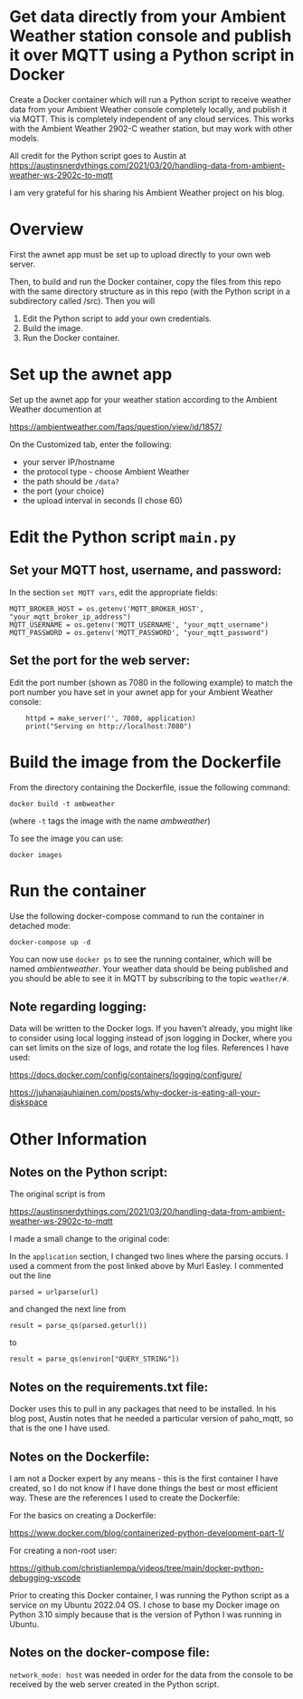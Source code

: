 # Get data directly from your Ambient Weather station console and publish it over MQTT using  a Python script in Docker

Create a Docker container which will run a Python script to receive weather data from your Ambient Weather console completely locally, and publish it via MQTT.  This is completely independent of any cloud services.  This works with the Ambient Weather 2902-C weather station, but may work with other models.

All credit for the Python script goes to Austin at https://austinsnerdythings.com/2021/03/20/handling-data-from-ambient-weather-ws-2902c-to-mqtt

I am very grateful for his sharing his Ambient Weather project on his blog.

# Overview

First the awnet app must be set up to upload directly to your own web server.

Then, to build and run the Docker container, copy the files from this repo with the same directory structure as in this repo (with the Python script in a subdirectory called /src). Then you will

1.  Edit the Python script to add your own credentials.
2.  Build the image.
3.  Run the Docker container.

# Set up the awnet app

Set up the awnet app for your weather station according to the Ambient Weather documention at

https://ambientweather.com/faqs/question/view/id/1857/

On the Customized tab, enter the following:
* your server IP/hostname
* the protocol type - choose Ambient Weather
* the path should be ```/data?```
* the port (your choice)
* the upload interval in seconds (I chose 60)


# Edit the Python script ```main.py```

## Set your MQTT host, username, and password:

In the section ```set MQTT vars```, edit the appropriate fields:

```
MQTT_BROKER_HOST = os.getenv('MQTT_BROKER_HOST', "your_mqtt_broker_ip_address")
MQTT_USERNAME = os.getenv('MQTT_USERNAME', "your_mqtt_username")
MQTT_PASSWORD = os.getenv('MQTT_PASSWORD', "your_mqtt_password")
```

## Set the port for the web server:

Edit the port number (shown as 7080 in the following example) to match the port number you have set in your awnet app for your Ambient Weather console:
 ```
     httpd = make_server('', 7080, application)
     print("Serving on http://localhost:7080")
 ```
# Build the image from the Dockerfile
From the directory containing the Dockerfile, issue the following command:

```docker build -t ambweather```

(where ```-t``` tags the image with the name *ambweather*)

To see the image you can use:
    
```docker images```

# Run the container

Use the following docker-compose command to run the container in detached mode:

```docker-compose up -d```

You can now use ```docker ps``` to see the running container, which will be named *ambientweather*.  Your weather data should be being published and you should be able to see it in MQTT by subscribing to the topic ```weather/#```.

## Note regarding logging:

Data will be written to the Docker logs. If you haven't already, you might like to consider
using local logging instead of json logging in Docker, where you can set limits on the size of logs, and
rotate the log files.  References I have used:

https://docs.docker.com/config/containers/logging/configure/

https://juhanajauhiainen.com/posts/why-docker-is-eating-all-your-diskspace

# Other Information

## Notes on the Python script:

The original script is from

https://austinsnerdythings.com/2021/03/20/handling-data-from-ambient-weather-ws-2902c-to-mqtt

I made a small change to the original code:

In the ```application``` section, I changed two lines where the parsing occurs.  I used a comment from the post linked above by Murl Easley.  I commented out the line

```parsed = urlparse(url)```

and changed the next line from 

```result = parse_qs(parsed.geturl())```

to 

```result = parse_qs(environ["QUERY_STRING"])```



## Notes on the requirements.txt file:

Docker uses this to pull in any packages that need to be installed.  In his blog
post, Austin notes that he needed a particular version of paho_mqtt, so that
is the one I have used.

## Notes on the Dockerfile:

I am not a Docker expert by any means - this is the first container I have created, so I do not know if I have done things the best or most efficient way.  These are the references I used to create the Dockerfile:

For the basics on creating a Dockerfile:

https://www.docker.com/blog/containerized-python-development-part-1/

For creating a non-root user:

https://github.com/christianlempa/videos/tree/main/docker-python-debugging-vscode

Prior to creating this Docker container, I was running the Python script as a service on my Ubuntu 2022.04 OS. I chose to base my Docker image on Python 3.10 simply because that is the version of Python I was running in Ubuntu.

## Notes on the docker-compose file:

```network_mode: host``` was needed in order for the data from the console to be received by the web server created in the Python script.

